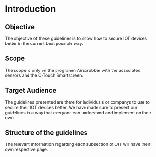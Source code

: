 # Introduction

## Objective
The objective of these guidelines is to show how to secure IOT devices better in the current best possible way.

## Scope
The scope is only on the programm Airscrubber with the associated sensors and the C-Touch Smartscreen.

## Target Audience
The guidelines presented are there for individuals or companys to use to secure their IOT devices better.
We have made sure to present our guidelines in a way that everyone can understand and implement on their own.

## Structure of the guidelines
The relevant information regarding each subsection of OIT will have their own respective page.